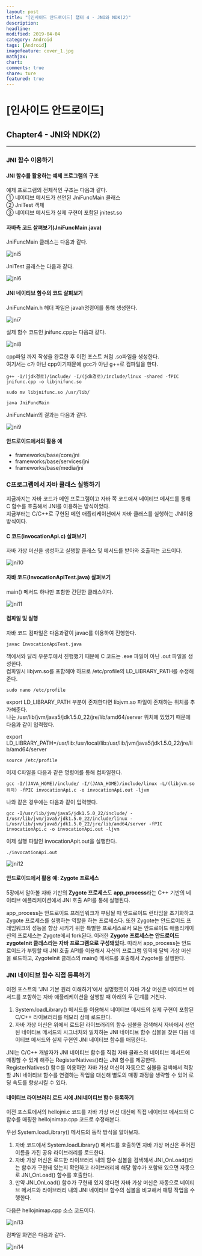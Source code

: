 ```yaml
---
layout: post
title: "[인사이드 안드로이드] 챕터 4 - JNI와 NDK(2)"
description:
headline:
modified: 2019-04-04
category: Android
tags: [Android]
imagefeature: cover_1.jpg
mathjax:
chart:
comments: true
share: ture
featured: true
---
```


# [인사이드 안드로이드]


## Chapter4 - JNI와 NDK(2)


---------------------------------------


### JNI 함수 이용하기  

#### JNI 함수를 활용하는 예제 프로그램의 구조  

예제 프로그램의 전체적인 구조는 다음과 같다.  
① 네이티브 메서드가 선언된 JniFuncMain 클래스  
② JniTest 객체  
③ 네이티브 메서드가 실제 구현이 포함된 jnitest.so  

#### 자바측 코드 살펴보기(JniFuncMain.java)  

JniFuncMain 클래스는 다음과 같다.  

![jni5](/images/post/jni5.png "jni5")  

JniTest 클래스는 다음과 같다.

![jni6](/images/post/jni6.png "jni6")  

#### JNI 네이티브 함수의 코드 살펴보기  

JniFuncMain.h 헤더 파일은 javah명령어를 통해 생성한다.

![jni7](/images/post/jni7.png "jni7")  

실제 함수 코드인 jnifunc.cpp는 다음과 같다.  

![jni8](/images/post/jni8.png "jni8")  

cpp파일 까지 작성을 완료한 후 이전 포스트 처럼 .so파일을 생성한다.  
여기서는 c가 아닌 cpp이기때문에 gcc가 아닌 g++로 컴파일을 한다.  

```
g++ -I/(jdk경로)/include/ -I/(jdk경로)/include/linux -shared -fPIC jnifunc.cpp -o libjnifunc.so

sudo mv libjnifunc.so /usr/lib/

java JniFuncMain
```

JniFuncMain의 결과는 다음과 같다.  

![jni9](/images/post/jni9.png "jni9")  

#### 안드로이드에서의 활용 예  
* frameworks/base/core/jni
* frameworks/base/services/jni
* frameworks/base/media/jni

  
  
  
### C프로그램에서 자바 클래스 실행하기  

지금까지는 자바 코드가 메인 프로그램이고 자바 쪽 코드에서 네이티브 메서드를 통해 C 함수를 호출해서 JNI를 이용하는 방식이었다.  
지금부터는 C/C++로 구현된 메인 애플리케이션에서 자바 클래스를 실행하는 JNI이용 방식이다.  

#### C 코드(invocationApi.c) 살펴보기  

자바 가상 머신을 생성하고 실행할 클래스 및 메서드를 받아와 호출하는 코드이다.  

![jni10](/images/post/jni10.png "jni10")  

#### 자바 코드(InvocationApiTest.java) 살펴보기

main() 메서드 하나만 포함한 간단한 클래스이다.  

![jni11](/images/post/jni11.png "jni11")  

#### 컴파일 및 실행

자바 코드 컴파일은 다음과같이 javac를 이용하여 진행한다.  
```
javac InvocationApiTest.java
```

책에서와 달리 우분투에서 진행했기 때문에 C 코드는 .exe 파일이 아닌 .out 파일을 생성한다.  
컴파일시 libjvm.so를 포함해야 하므로 /etc/profile의 LD_LIBRARY_PATH를 수정해준다.  
```
sudo nano /etc/profile
```

export LD_LIBRARY_PATH 부분이 존재한다면 libjvm.so 파일이 존재하는 위치를 추가해준다.  
나는 /usr/lib/jvm/java5/jdk1.5.0_22/jre/lib/amd64/server 위치에 있었기 때문에 다음과 같이 입력했다.  

export LD_LIBRARY_PATH=/usr/lib:/usr/local/lib:/usr/lib/jvm/java5/jdk1.5.0_22/jre/lib/amd64/server  

```
source /etc/profile
```

이제 C파일을 다음과 같은 명령어를 통해 컴파일한다.  
```
gcc -I/(JAVA_HOME)/include/ -I/(JAVA_HOME)/include/linux -L/(libjvm.so 위치) -fPIC invocationApi.c -o invocationApi.out -ljvm
```

나와 같은 경우에는 다음과 같이 입력했다.

```
gcc -I/usr/lib/jvm/java5/jdk1.5.0_22/include/ -I/usr/lib/jvm/java5/jdk1.5.0_22/include/linux -L/usr/lib/jvm/java5/jdk1.5.0_22/jre/lib/amd64/server -fPIC invocationApi.c -o invocationApi.out -ljvm
```

이제 실행 파일인 invocationApit.out을 실행한다.  

```
./invocationApi.out
```

![jni12](/images/post/jni12.png "jni12")  

  
    
#### 안드로이드에서 활용 예: Zygote 프로세스  

5장에서 알아볼 자바 기반의 **Zygote 프로세스**도 **app_process**라는 C++ 기반의 네이티브 애플리케이션에서 JNI 호출 API를 통해 실행된다.  

app_process는 안드로이드 프레임워크가 부팅될 때 안드로이드 런타임을 초기화하고 Zygote 프로세스를 실행하는 역할을 하는 프로세스다. 또한 Zygote는 안드로이드 프레임워크의 성능을 향상 시키기 위한 특별한 프로세스로서 모든 안드로이드 애플리케이션의 프로세스는 Zygote에서 fork된다. 이러한 **Zygote 프로세스는 안드로이드 zygoteInit 클래스라는 자바 프로그램으로 구성돼있다.** 따라서 app_process는 안드로이드가 부팅할 때 JNI 호출 API를 이용해서 자신의 프로그램 영역에 달빅 가상 머신을 로드하고, ZygoteInit 클래스의 main() 메서드를 호출해서 Zygote를 실행한다.  
  
  
  
  
### JNI 네이티브 함수 직접 등록하기  

이전 포스트의 'JNI 기본 원리 이해하기'에서 설명했듯이 자바 가상 머신은 네이티브 메서드를 포함하는 자바 애플리케이션을 실행할 때 아래의 두 단계를 거친다.  
1. System.loadLibrary() 메서드를 이용해서 네이티브 메서드의 실제 구현이 포함된 C/C++ 라이브러리를 메모리 상에 로드한다.  
2. 자바 가상 머신은 위에서 로드된 라이브러리의 함수 심볼을 검색해서 자바에서 선언된 네이티브 메서드의 시그너처와 일치하는 JNI 네이티브 함수 심볼을 찾은 다음 네이티브 메서드와 실제 구현인 JNI 네이티브 함수를 매핑한다.  

JNI는 C/C++ 개발자가 JNI 네이티브 함수를 직접 자바 클래스의 네이티브 메서드에 매핑할 수 있게 해주는 RegisterNatives()라는 JNI 함수를 제공한다. RegisterNatives() 함수를 이용하면 자바 가상 머신이 자동으로 심볼을 검색해서 적장할 JNI 네이티브 함수를 연결하는 작업을 대신해 별도의 매핑 과정을 생략할 수 있어 로딩 속도를 향상시킬 수 있다.  

#### 네이티브 라이브러리 로드 시에 JNI네이티브 함수 등록하기  

이전 포스트에서의 hellojni.c 코드를 자바 가상 머신 대신에 직접 네이티브 메서드와 C 함수를 매핑한 hellojnimap.cpp 코드로 수정해본다.  

우선 System.loadLibrary() 메서드의 동작 방식을 알아보자.  
1. 자바 코드에서 System.loadLibrary() 메서드를 호출하면 자바 가상 머신은 주어진 이름을 가진 공유 라이브러리를 로드한다.  
2. 자바 가상 머신은 로드한 라이브러리 내의 함수 심볼을 검색해서 JNI_OnLoad()라는 함수가 구현돼 있는지 확인하고 라이브러리에 해당 함수가 포함돼 있으면 자동으로 JNI_OnLoad() 함수를 호출한다.  
3. 만약 JNI_OnLoad() 함수가 구현돼 있지 않다면 자바 가상 머신은 자동으로 네이티브 메서드와 라이브러리 내의 JNI 네이티브 함수의 심볼을 비교해서 매핑 작업을 수행한다.  

다음은 hellojnimap.cpp 소스 코드이다.  

![jni13](/images/post/jni13.png "jni13")  
  
  
컴파일 화면은 다음과 같다.  
  
![jni14](/images/post/jni14.png "jni14")  
